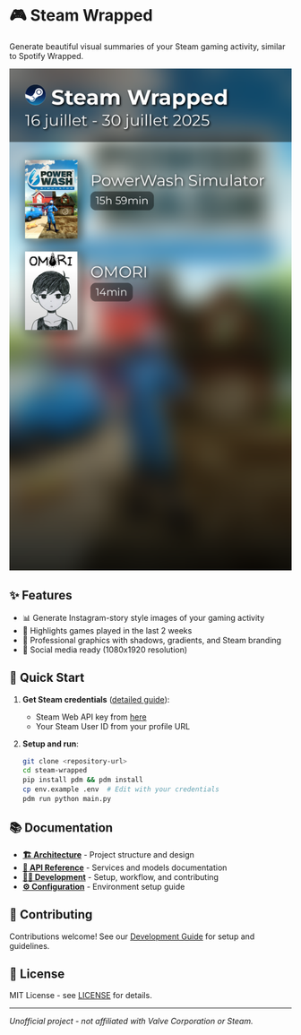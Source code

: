 # 🎮 Steam Wrapped

Generate beautiful visual summaries of your Steam gaming activity, similar to Spotify Wrapped.

![Steam Wrapped Example](steam_story.png)

## ✨ Features

- 📊 Generate Instagram-story style images of your gaming activity
- 🎯 Highlights games played in the last 2 weeks
- 🎨 Professional graphics with shadows, gradients, and Steam branding
- 📱 Social media ready (1080x1920 resolution)

## 🚀 Quick Start

1. **Get Steam credentials** ([detailed guide](ENV_SETUP.md)):
   - Steam Web API key from [here](https://steamcommunity.com/dev/apikey)
   - Your Steam User ID from your profile URL

2. **Setup and run**:
   ```bash
   git clone <repository-url>
   cd steam-wrapped
   pip install pdm && pdm install
   cp env.example .env  # Edit with your credentials
   pdm run python main.py
   ```

## 📚 Documentation

- **[🏗️ Architecture](docs/ARCHITECTURE.md)** - Project structure and design
- **[🔧 API Reference](docs/API.md)** - Services and models documentation
- **[👩‍💻 Development](docs/DEVELOPMENT.md)** - Setup, workflow, and contributing
- **[⚙️ Configuration](ENV_SETUP.md)** - Environment setup guide

## 🤝 Contributing

Contributions welcome! See our [Development Guide](docs/DEVELOPMENT.md) for setup and guidelines.

## 📜 License

MIT License - see [LICENSE](LICENSE) for details.

---

*Unofficial project - not affiliated with Valve Corporation or Steam.*